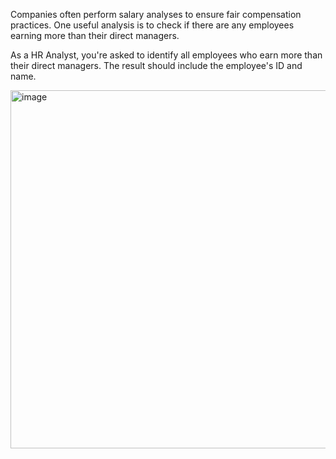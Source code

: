 Companies often perform salary analyses to ensure fair compensation practices. One useful analysis is to check if there are any employees earning more than their direct managers.

As a HR Analyst, you're asked to identify all employees who earn more than their direct managers. The result should include the employee's ID and name.


<img width="573" alt="image" src="https://github.com/compBiophyMete/SQL-Challanges/assets/135632077/14d73d86-3699-4f0b-8935-3cf52a36d275">
